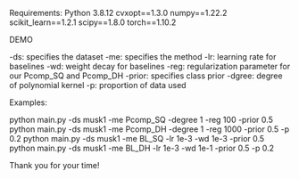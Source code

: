 Requirements:
Python 3.8.12
cvxopt==1.3.0
numpy==1.22.2
scikit_learn==1.2.1
scipy==1.8.0
torch==1.10.2

DEMO

-ds: specifies the dataset
-me: specifies the method
-lr: learning rate for baselines
-wd: weight decay for baselines
-reg: regularization parameter for our Pcomp_SQ and Pcomp_DH
-prior: specifies class prior
-dgree: degree of polynomial kernel
-p: proportion of data used


Examples:

python main.py -ds musk1 -me Pcomp_SQ -degree 1 -reg 100 -prior 0.5
python main.py -ds musk1 -me Pcomp_DH -degree 1 -reg 1000 -prior 0.5 -p 0.2
python main.py -ds musk1 -me BL_SQ -lr 1e-3 -wd 1e-3 -prior 0.5
python main.py -ds musk1 -me BL_DH -lr 1e-3 -wd 1e-1 -prior 0.5 -p 0.2

Thank you for your time!